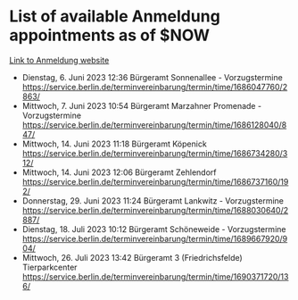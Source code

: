 # List of available Anmeldung appointments as of $NOW
[Link to Anmeldung website](https://service.berlin.de/terminvereinbarung/termin/tag.php?termin=1&anliegen[]=120686&dienstleisterlist=122210,122217,327316,122219,327312,122227,327314,122231,327346,122243,327348,122254,122252,329742,122260,329745,122262,329748,122271,327278,122273,327274,122277,327276,330436,122280,327294,122282,327290,122284,327292,122291,327270,122285,327266,122286,327264,122296,327268,150230,329760,122297,327286,122294,327284,122312,329763,122314,329775,122304,327330,122311,327334,122309,327332,317869,122281,327352,122279,329772,122283,122276,327324,122274,327326,122267,329766,122246,327318,122251,327320,122257,327322,122208,327298,122226,327300&herkunft=http%3A%2F%2Fservice.berlin.de%2Fdienstleistung%2F120686%2F)
- Dienstag, 6. Juni 2023 12:36 Bürgeramt Sonnenallee - Vorzugstermine https://service.berlin.de/terminvereinbarung/termin/time/1686047760/2863/
- Mittwoch, 7. Juni 2023 10:54 Bürgeramt Marzahner Promenade - Vorzugstermine https://service.berlin.de/terminvereinbarung/termin/time/1686128040/847/
- Mittwoch, 14. Juni 2023 11:18 Bürgeramt Köpenick https://service.berlin.de/terminvereinbarung/termin/time/1686734280/312/
- Mittwoch, 14. Juni 2023 12:06 Bürgeramt Zehlendorf https://service.berlin.de/terminvereinbarung/termin/time/1686737160/192/
- Donnerstag, 29. Juni 2023 11:24 Bürgeramt Lankwitz - Vorzugstermine https://service.berlin.de/terminvereinbarung/termin/time/1688030640/2887/
- Dienstag, 18. Juli 2023 10:12 Bürgeramt Schöneweide - Vorzugstermine https://service.berlin.de/terminvereinbarung/termin/time/1689667920/904/
- Mittwoch, 26. Juli 2023 13:42 Bürgeramt 3 (Friedrichsfelde) Tierparkcenter https://service.berlin.de/terminvereinbarung/termin/time/1690371720/136/
